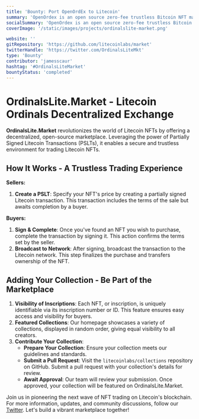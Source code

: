 ```yaml
---
title: 'Bounty: Port OpenOrdEx to Litecoin'
summary: 'OpenOrdex is an open source zero-fee trustless Bitcoin NFT marketplace based on partially signed bitcoin transactions'
socialSummary: 'OpenOrdex is an open source zero-fee trustless Bitcoin NFT marketplace based on partially signed bitcoin transactions'
coverImage: '/static/images/projects/ordinalslite-market.png'

website: ''
gitRepository: 'https://github.com/litecoinlabs/market'
twitterHandle: 'https://twitter.com/OrdinalsLiteMkt'
type: 'Bounty'
contributor: 'jamesscaur'
hashtag: '#OrdinalsLiteMarket'
bountyStatus: 'completed'
---
```


# OrdinalsLite.Market - Litecoin Ordinals Decentralized Exchange

**OrdinalsLite.Market** revolutionizes the world of Litecoin NFTs by offering a decentralized, open-source marketplace. Leveraging the power of Partially Signed Litecoin Transactions (PSLTs), it enables a secure and trustless environment for trading Litecoin NFTs.

## How It Works - A Trustless Trading Experience

**Sellers:**

1. **Create a PSLT**: Specify your NFT's price by creating a partially signed Litecoin transaction. This transaction includes the terms of the sale but awaits completion by a buyer.

**Buyers:**

1. **Sign & Complete**: Once you've found an NFT you wish to purchase, complete the transaction by signing it. This action confirms the terms set by the seller.
2. **Broadcast to Network**: After signing, broadcast the transaction to the Litecoin network. This step finalizes the purchase and transfers ownership of the NFT.

## Adding Your Collection - Be Part of the Marketplace

1. **Visibility of Inscriptions**: Each NFT, or inscription, is uniquely identifiable via its inscription number or ID. This feature ensures easy access and visibility for buyers.
2. **Featured Collections**: Our homepage showcases a variety of collections, displayed in random order, giving equal visibility to all creators.
3. **Contribute Your Collection**:
   - **Prepare Your Collection**: Ensure your collection meets our guidelines and standards.
   - **Submit a Pull Request**: Visit the `litecoinlabs/collections` repository on GitHub. Submit a pull request with your collection's details for review.
   - **Await Approval**: Our team will review your submission. Once approved, your collection will be featured on OrdinalsLite.Market.

Join us in pioneering the next wave of NFT trading on Litecoin's blockchain. For more information, updates, and community discussions, follow our [Twitter](https://twitter.com/OrdinalsLiteMkt). Let's build a vibrant marketplace together!
